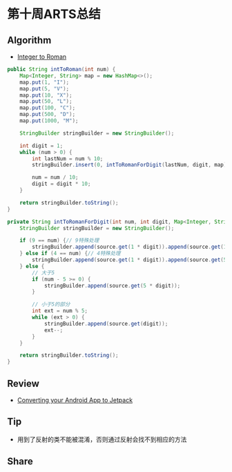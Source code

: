 # 第十周ARTS总结
## Algorithm
- [Integer to Roman](https://leetcode.com/problems/integer-to-roman/)
```java
public String intToRoman(int num) {
    Map<Integer, String> map = new HashMap<>();
    map.put(1, "I");
    map.put(5, "V");
    map.put(10, "X");
    map.put(50, "L");
    map.put(100, "C");
    map.put(500, "D");
    map.put(1000, "M");

    StringBuilder stringBuilder = new StringBuilder();

    int digit = 1;
    while (num > 0) {
        int lastNum = num % 10;
        stringBuilder.insert(0, intToRomanForDigit(lastNum, digit, map));

        num = num / 10;
        digit = digit * 10;
    }

    return stringBuilder.toString();
}

private String intToRomanForDigit(int num, int digit, Map<Integer, String> source) {
    StringBuilder stringBuilder = new StringBuilder();

    if (9 == num) {// 9特殊处理
        stringBuilder.append(source.get(1 * digit)).append(source.get(10 * digit));
    } else if (4 == num) {// 4特殊处理
        stringBuilder.append(source.get(1 * digit)).append(source.get(5 * digit));
    } else {
        // 大于5
        if (num - 5 >= 0) {
            stringBuilder.append(source.get(5 * digit));
        }

        // 小于5的部分
        int ext = num % 5;
        while (ext > 0) {
            stringBuilder.append(source.get(digit));
            ext--;
        }
    }

    return stringBuilder.toString();
}
```

## Review
- [Converting your Android App to Jetpack](https://medium.com/google-developer-experts/converting-your-android-app-to-jetpack-85aecfce34d3)  

## Tip
+ 用到了反射的类不能被混淆，否则通过反射会找不到相应的方法

## Share